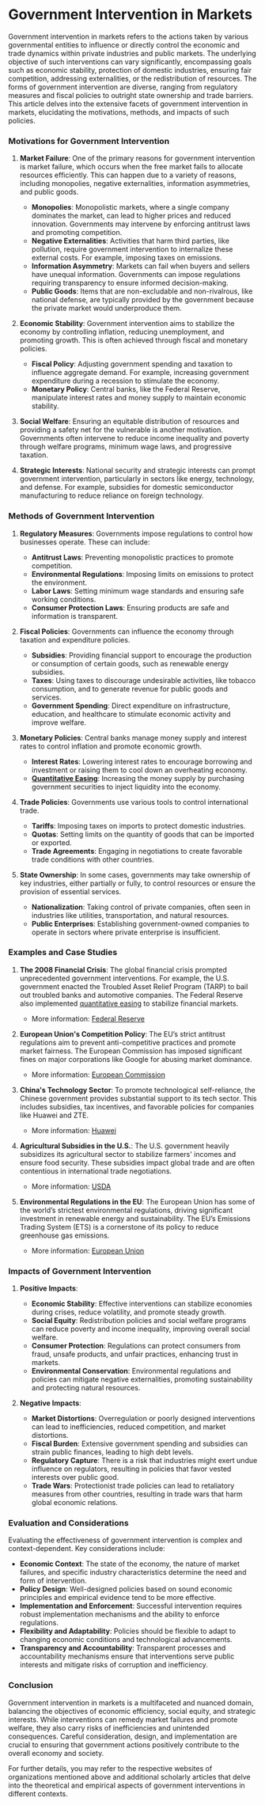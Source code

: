 # Government Intervention in Markets

Government intervention in markets refers to the actions taken by various governmental entities to influence or directly control the economic and trade dynamics within private industries and public markets. The underlying objective of such interventions can vary significantly, encompassing goals such as economic stability, protection of domestic industries, ensuring fair competition, addressing externalities, or the redistribution of resources. The forms of government intervention are diverse, ranging from regulatory measures and fiscal policies to outright state ownership and trade barriers. This article delves into the extensive facets of government intervention in markets, elucidating the motivations, methods, and impacts of such policies.

### Motivations for Government Intervention

1. **Market Failure**: One of the primary reasons for government intervention is market failure, which occurs when the free market fails to allocate resources efficiently. This can happen due to a variety of reasons, including monopolies, negative externalities, information asymmetries, and public goods.

    - **Monopolies**: Monopolistic markets, where a single company dominates the market, can lead to higher prices and reduced innovation. Governments may intervene by enforcing antitrust laws and promoting competition.
    - **Negative Externalities**: Activities that harm third parties, like pollution, require government intervention to internalize these external costs. For example, imposing taxes on emissions.
    - **Information Asymmetry**: Markets can fail when buyers and sellers have unequal information. Governments can impose regulations requiring transparency to ensure informed decision-making.
    - **Public Goods**: Items that are non-excludable and non-rivalrous, like national defense, are typically provided by the government because the private market would underproduce them.

2. **Economic Stability**: Government intervention aims to stabilize the economy by controlling inflation, reducing unemployment, and promoting growth. This is often achieved through fiscal and monetary policies.

    - **Fiscal Policy**: Adjusting government spending and taxation to influence aggregate demand. For example, increasing government expenditure during a recession to stimulate the economy.
    - **Monetary Policy**: Central banks, like the Federal Reserve, manipulate interest rates and money supply to maintain economic stability.

3. **Social Welfare**: Ensuring an equitable distribution of resources and providing a safety net for the vulnerable is another motivation. Governments often intervene to reduce income inequality and poverty through welfare programs, minimum wage laws, and progressive taxation.

4. **Strategic Interests**: National security and strategic interests can prompt government intervention, particularly in sectors like energy, technology, and defense. For example, subsidies for domestic semiconductor manufacturing to reduce reliance on foreign technology.

### Methods of Government Intervention

1. **Regulatory Measures**: Governments impose regulations to control how businesses operate. These can include:

    - **Antitrust Laws**: Preventing monopolistic practices to promote competition.
    - **Environmental Regulations**: Imposing limits on emissions to protect the environment.
    - **Labor Laws**: Setting minimum wage standards and ensuring safe working conditions.
    - **Consumer Protection Laws**: Ensuring products are safe and information is transparent.

2. **Fiscal Policies**: Governments can influence the economy through taxation and expenditure policies.

    - **Subsidies**: Providing financial support to encourage the production or consumption of certain goods, such as renewable energy subsidies.
    - **Taxes**: Using taxes to discourage undesirable activities, like tobacco consumption, and to generate revenue for public goods and services.
    - **Government Spending**: Direct expenditure on infrastructure, education, and healthcare to stimulate economic activity and improve welfare.

3. **Monetary Policies**: Central banks manage money supply and interest rates to control inflation and promote economic growth.

    - **Interest Rates**: Lowering interest rates to encourage borrowing and investment or raising them to cool down an overheating economy.
    - **[Quantitative Easing](../q/quantitative_easing.md)**: Increasing the money supply by purchasing government securities to inject liquidity into the economy.

4. **Trade Policies**: Governments use various tools to control international trade.

    - **Tariffs**: Imposing taxes on imports to protect domestic industries.
    - **Quotas**: Setting limits on the quantity of goods that can be imported or exported.
    - **Trade Agreements**: Engaging in negotiations to create favorable trade conditions with other countries.

5. **State Ownership**: In some cases, governments may take ownership of key industries, either partially or fully, to control resources or ensure the provision of essential services.

    - **Nationalization**: Taking control of private companies, often seen in industries like utilities, transportation, and natural resources.
    - **Public Enterprises**: Establishing government-owned companies to operate in sectors where private enterprise is insufficient.

### Examples and Case Studies

1. **The 2008 Financial Crisis**: The global financial crisis prompted unprecedented government interventions. For example, the U.S. government enacted the Troubled Asset Relief Program (TARP) to bail out troubled banks and automotive companies. The Federal Reserve also implemented [quantitative easing](../q/quantitative_easing.md) to stabilize financial markets.

    - More information: [Federal Reserve](https://www.federalreserve.gov)

2. **European Union's Competition Policy**: The EU’s strict antitrust regulations aim to prevent anti-competitive practices and promote market fairness. The European Commission has imposed significant fines on major corporations like Google for abusing market dominance.

    - More information: [European Commission](https://ec.europa.eu/competition-policy)

3. **China's Technology Sector**: To promote technological self-reliance, the Chinese government provides substantial support to its tech sector. This includes subsidies, tax incentives, and favorable policies for companies like Huawei and ZTE.

    - More information: [Huawei](https://www.huawei.com)

4. **Agricultural Subsidies in the U.S.**: The U.S. government heavily subsidizes its agricultural sector to stabilize farmers' incomes and ensure food security. These subsidies impact global trade and are often contentious in international trade negotiations.

    - More information: [USDA](https://www.usda.gov)

5. **Environmental Regulations in the EU**: The European Union has some of the world’s strictest environmental regulations, driving significant investment in renewable energy and sustainability. The EU’s Emissions Trading System (ETS) is a cornerstone of its policy to reduce greenhouse gas emissions.

    - More information: [European Union](https://europa.eu)

### Impacts of Government Intervention

1. **Positive Impacts**:

    - **Economic Stability**: Effective interventions can stabilize economies during crises, reduce volatility, and promote steady growth.
    - **Social Equity**: Redistribution policies and social welfare programs can reduce poverty and income inequality, improving overall social welfare.
    - **Consumer Protection**: Regulations can protect consumers from fraud, unsafe products, and unfair practices, enhancing trust in markets.
    - **Environmental Conservation**: Environmental regulations and policies can mitigate negative externalities, promoting sustainability and protecting natural resources.

2. **Negative Impacts**:

    - **Market Distortions**: Overregulation or poorly designed interventions can lead to inefficiencies, reduced competition, and market distortions.
    - **Fiscal Burden**: Extensive government spending and subsidies can strain public finances, leading to high debt levels.
    - **Regulatory Capture**: There is a risk that industries might exert undue influence on regulators, resulting in policies that favor vested interests over public good.
    - **Trade Wars**: Protectionist trade policies can lead to retaliatory measures from other countries, resulting in trade wars that harm global economic relations.

### Evaluation and Considerations

Evaluating the effectiveness of government intervention is complex and context-dependent. Key considerations include:

- **Economic Context**: The state of the economy, the nature of market failures, and specific industry characteristics determine the need and form of intervention.
- **Policy Design**: Well-designed policies based on sound economic principles and empirical evidence tend to be more effective.
- **Implementation and Enforcement**: Successful intervention requires robust implementation mechanisms and the ability to enforce regulations.
- **Flexibility and Adaptability**: Policies should be flexible to adapt to changing economic conditions and technological advancements.
- **Transparency and Accountability**: Transparent processes and accountability mechanisms ensure that interventions serve public interests and mitigate risks of corruption and inefficiency.

### Conclusion

Government intervention in markets is a multifaceted and nuanced domain, balancing the objectives of economic efficiency, social equity, and strategic interests. While interventions can remedy market failures and promote welfare, they also carry risks of inefficiencies and unintended consequences. Careful consideration, design, and implementation are crucial to ensuring that government actions positively contribute to the overall economy and society.

For further details, you may refer to the respective websites of organizations mentioned above and additional scholarly articles that delve into the theoretical and empirical aspects of government interventions in different contexts.
